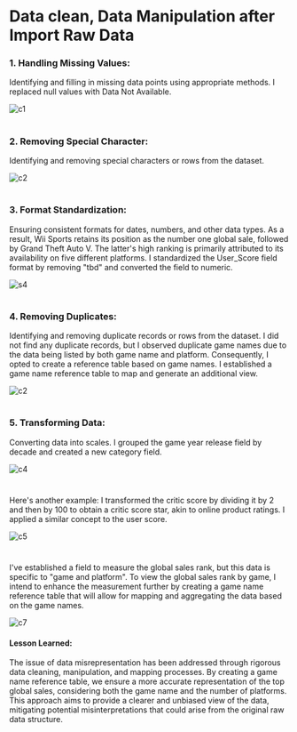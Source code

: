 #  Data clean, Data Manipulation after Import Raw Data 

### 1. Handling Missing Values:
Identifying and filling in missing data points using appropriate methods. 
I replaced null values with Data Not Available.

![c1](https://github.com/brendonhwang/Video-Game-Sales-Ratings/assets/155376651/4ddfdac3-945e-423e-b382-cd3a7b1d77cf)

#

### 2. Removing Special Character:
Identifying and removing special characters or rows from the dataset. 

![c2](https://github.com/brendonhwang/Video-Game-Sales-Ratings/assets/155376651/6aab2a02-8189-47e3-893b-f034f35d735b)

#

### 3. Format Standardization:
Ensuring consistent formats for dates, numbers, and other data types.
As a result, Wii Sports retains its position as the number one global sale, followed by Grand Theft Auto V. The latter's high ranking is primarily attributed to its availability on five different platforms.
I standardized the User_Score field format by removing "tbd" and converted the field to numeric.

![s4](https://github.com/brendonhwang/Video-Game-Sales-Ratings/assets/155376651/5232d0de-ddb4-4c7d-96be-74b15022c7ad)

#

### 4. Removing Duplicates:
Identifying and removing duplicate records or rows from the dataset. 
I did not find any duplicate records, but I observed duplicate game names due to the data being listed by both game name and platform. 
Consequently, I opted to create a reference table based on game names. I established a game name reference table to map and generate an additional view.

![c2](https://github.com/brendonhwang/Video-Game-Sales-Ratings/assets/155376651/0a0a9c5f-ef1a-4400-9f48-208d37cdc3ed)



#

### 5. Transforming Data:
Converting data into scales.  I grouped the game year release field by decade and created a new category field.

![c4](https://github.com/brendonhwang/Video-Game-Sales-Ratings/assets/155376651/16654537-1897-4999-a6ab-95c59e077542)

#
Here's another example: I transformed the critic score by dividing it by 2 and then by 100 to obtain a critic score star, akin to online product ratings. I applied a similar concept to the user score.

![c5](https://github.com/brendonhwang/Video-Game-Sales-Ratings/assets/155376651/8cd78ad7-e9df-495a-86da-7837dcc8e253)

#
I've established a field to measure the global sales rank, but this data is specific to "game and platform". 
To view the global sales rank by game, I intend to enhance the measurement further by creating a game name reference table that will allow for mapping and aggregating the data based on the game names.

![c7](https://github.com/brendonhwang/Video-Game-Sales-Ratings/assets/155376651/30e1e661-63b9-49e3-8a48-df53011f00e3)


#### Lesson Learned: 
The issue of data misrepresentation has been addressed through rigorous data cleaning, manipulation, and mapping processes. 
By creating a game name reference table, we ensure a more accurate representation of the top global sales, considering both the game name and the number of platforms. 
This approach aims to provide a clearer and unbiased view of the data, mitigating potential misinterpretations that could arise from the original raw data structure.
